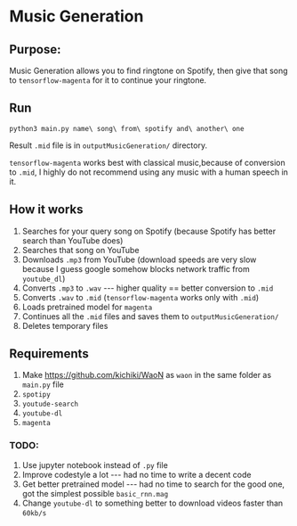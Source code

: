# Music Generation

## Purpose:
Music Generation allows you to find ringtone on Spotify,
then give that song to `tensorflow-magenta` for it to continue your ringtone.

## Run 
```
python3 main.py name\ song\ from\ spotify and\ another\ one
```

Result `.mid` file is in `outputMusicGeneration/` directory.

`tensorflow-magenta` works best with classical music,because of conversion to `.mid`,
I highly do not recommend using any music with a human speech in it.

## How it works 
1. Searches for your query song on Spotify (because Spotify has better search than YouTube does)
2. Searches that song on YouTube 
3. Downloads `.mp3` from YouTube (download speeds are very slow because I guess google somehow blocks network traffic from `youtube_dl`)
4. Converts `.mp3` to `.wav` --- higher quality == better conversion to `.mid`
5. Converts `.wav` to `.mid` (`tensorflow-magenta` works only with `.mid`)
6. Loads pretrained model for `magenta`
7. Continues all the `.mid` files and saves them to `outputMusicGeneration/`
8. Deletes temporary files

## Requirements
1. Make https://github.com/kichiki/WaoN as `waon` in the same folder as `main.py` file
2. `spotipy`
3. `youtude-search`
4. `youtube-dl`
5. `magenta`

### TODO: ###
1. Use jupyter notebook instead of `.py` file
2. Improve codestyle a lot --- had no time to write a decent code
3. Get better pretrained model --- had no time to search for the good one, got the simplest possible `basic_rnn.mag`
4. Change `youtube-dl` to something better to download videos faster than `60kb/s`
